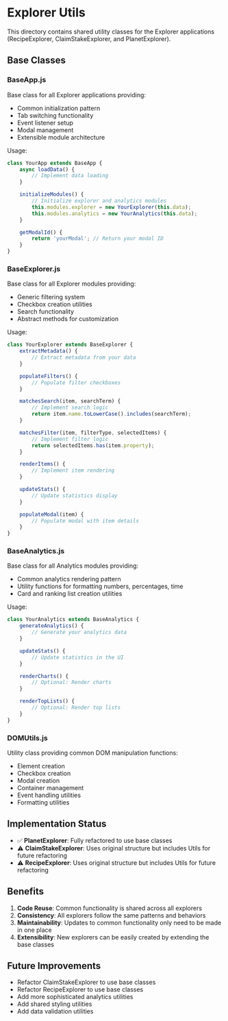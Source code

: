 # Explorer Utils

This directory contains shared utility classes for the Explorer applications (RecipeExplorer, ClaimStakeExplorer, and PlanetExplorer).

## Base Classes

### BaseApp.js
Base class for all Explorer applications providing:
- Common initialization pattern
- Tab switching functionality
- Event listener setup
- Modal management
- Extensible module architecture

Usage:
```javascript
class YourApp extends BaseApp {
    async loadData() {
        // Implement data loading
    }

    initializeModules() {
        // Initialize explorer and analytics modules
        this.modules.explorer = new YourExplorer(this.data);
        this.modules.analytics = new YourAnalytics(this.data);
    }

    getModalId() {
        return 'yourModal'; // Return your modal ID
    }
}
```

### BaseExplorer.js
Base class for all Explorer modules providing:
- Generic filtering system
- Checkbox creation utilities
- Search functionality
- Abstract methods for customization

Usage:
```javascript
class YourExplorer extends BaseExplorer {
    extractMetadata() {
        // Extract metadata from your data
    }

    populateFilters() {
        // Populate filter checkboxes
    }

    matchesSearch(item, searchTerm) {
        // Implement search logic
        return item.name.toLowerCase().includes(searchTerm);
    }

    matchesFilter(item, filterType, selectedItems) {
        // Implement filter logic
        return selectedItems.has(item.property);
    }

    renderItems() {
        // Implement item rendering
    }

    updateStats() {
        // Update statistics display
    }

    populateModal(item) {
        // Populate modal with item details
    }
}
```

### BaseAnalytics.js
Base class for all Analytics modules providing:
- Common analytics rendering pattern
- Utility functions for formatting numbers, percentages, time
- Card and ranking list creation utilities

Usage:
```javascript
class YourAnalytics extends BaseAnalytics {
    generateAnalytics() {
        // Generate your analytics data
    }

    updateStats() {
        // Update statistics in the UI
    }

    renderCharts() {
        // Optional: Render charts
    }

    renderTopLists() {
        // Optional: Render top lists
    }
}
```

### DOMUtils.js
Utility class providing common DOM manipulation functions:
- Element creation
- Checkbox creation
- Modal creation
- Container management
- Event handling utilities
- Formatting utilities

## Implementation Status

- ✅ **PlanetExplorer**: Fully refactored to use base classes
- ⚠️ **ClaimStakeExplorer**: Uses original structure but includes Utils for future refactoring
- ⚠️ **RecipeExplorer**: Uses original structure but includes Utils for future refactoring

## Benefits

1. **Code Reuse**: Common functionality is shared across all explorers
2. **Consistency**: All explorers follow the same patterns and behaviors
3. **Maintainability**: Updates to common functionality only need to be made in one place
4. **Extensibility**: New explorers can be easily created by extending the base classes

## Future Improvements

- Refactor ClaimStakeExplorer to use base classes
- Refactor RecipeExplorer to use base classes
- Add more sophisticated analytics utilities
- Add shared styling utilities
- Add data validation utilities